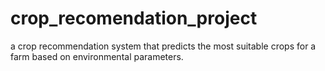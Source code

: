 # crop_recomendation_project
 a crop recommendation system that predicts the most suitable crops for a farm based on environmental  parameters.

